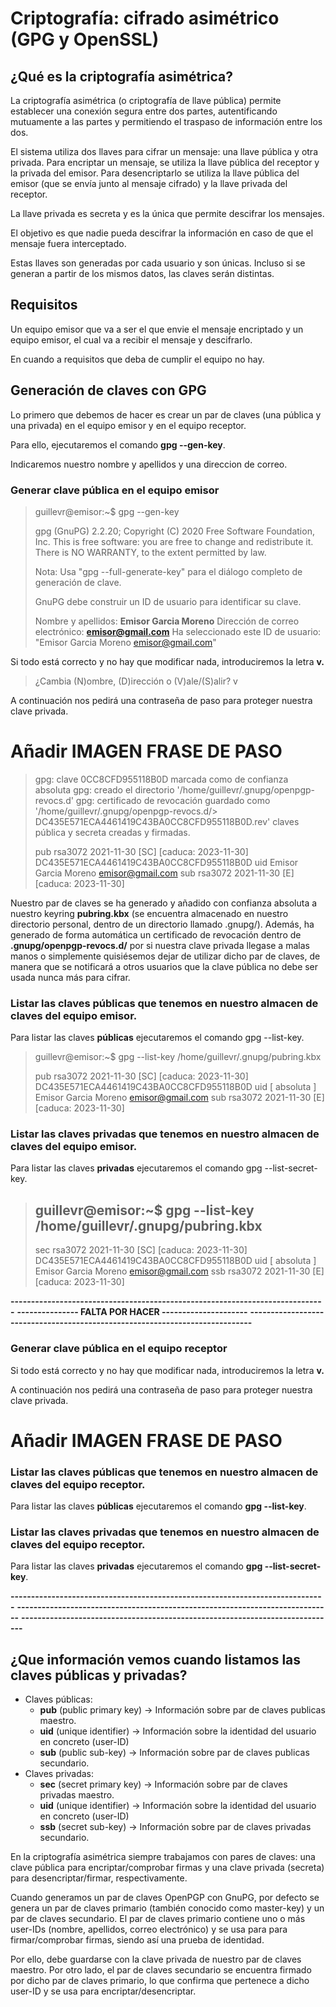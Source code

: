 # Criptografía: cifrado asimétrico (GPG y OpenSSL)

## ¿Qué es la criptografía asimétrica?
La criptografía asimétrica (o criptografía de llave pública) permite establecer una conexión segura entre dos partes, autentificando mutuamente a las partes y permitiendo el traspaso de información entre los dos.

El sistema utiliza dos llaves para cifrar un mensaje: una llave pública y otra privada. Para encriptar un mensaje, se utiliza la llave pública del receptor y la privada del emisor. Para desencriptarlo se utiliza la llave pública del emisor (que se envía junto al mensaje cifrado) y la llave privada del receptor.

La llave privada es secreta y es la única que permite descifrar los mensajes.

El objetivo es que nadie pueda descifrar la información en caso de que el mensaje fuera interceptado.

Estas llaves son generadas por cada usuario y son únicas. Incluso si se generan a partir de los mismos datos, las claves serán distintas.

## Requisitos
Un equipo emisor que va a ser el que envie el mensaje encriptado y un equipo emisor, el cual va a recibir el mensaje y descifrarlo.

En cuando a requisitos que deba de cumplir el equipo no hay.

## Generación de claves con GPG
Lo primero que debemos de hacer es crear un par de claves (una pública y una privada) en el equipo emisor y en el equipo receptor.

Para ello, ejecutaremos el comando **gpg --gen-key**.

Indicaremos nuestro nombre y apellidos y una direccion de correo.

### Generar clave pública en el equipo emisor
> guillevr@emisor:~$ gpg --gen-key
>
> gpg (GnuPG) 2.2.20; Copyright (C) 2020 Free Software Foundation, Inc.
> This is free software: you are free to change and redistribute it.
> There is NO WARRANTY, to the extent permitted by law.
>
> Nota: Usa "gpg --full-generate-key" para el diálogo completo de generación de clave.
>
> GnuPG debe construir un ID de usuario para identificar su clave.
>
> Nombre y apellidos: **Emisor Garcia Moreno**
> Dirección de correo electrónico: **emisor@gmail.com**
> Ha seleccionado este ID de usuario:
>     "Emisor Garcia Moreno <emisor@gmail.com>"

Si todo está correcto y no hay que modificar nada, introduciremos la letra **v.**

> ¿Cambia (N)ombre, (D)irección o (V)ale/(S)alir? v

A continuación nos pedirá una contraseña de paso para proteger nuestra clave privada.

# Añadir IMAGEN FRASE DE PASO

> gpg: clave 0CC8CFD955118B0D marcada como de confianza absoluta
> gpg: creado el directorio '/home/guillevr/.gnupg/openpgp-revocs.d'
> gpg: certificado de revocación guardado como '/home/guillevr/.gnupg/openpgp-revocs.d/> DC435E571ECA4461419C43BA0CC8CFD955118B0D.rev'
> claves pública y secreta creadas y firmadas.
>
> pub   rsa3072 2021-11-30 [SC] [caduca: 2023-11-30]
>       DC435E571ECA4461419C43BA0CC8CFD955118B0D
> uid                      Emisor Garcia Moreno <emisor@gmail.com>
> sub   rsa3072 2021-11-30 [E] [caduca: 2023-11-30]

Nuestro par de claves se ha generado y añadido con confianza absoluta a nuestro keyring **pubring.kbx** (se encuentra almacenado en nuestro directorio personal, dentro de un directorio llamado .gnupg/). Además, ha generado de forma automática un certificado de revocación dentro de **.gnupg/openpgp-revocs.d/** por si nuestra clave privada llegase a malas manos o simplemente quisiésemos dejar de utilizar dicho par de claves, de manera que se notificará a otros usuarios que la clave pública no debe ser usada nunca más para cifrar.

### Listar las claves **públicas** que tenemos en nuestro almacen de claves del equipo emisor.

Para listar las claves **públicas** ejecutaremos el comando gpg --list-key.

> guillevr@emisor:~$ gpg --list-key
> /home/guillevr/.gnupg/pubring.kbx
>
> pub   rsa3072 2021-11-30 [SC] [caduca: 2023-11-30]
>      DC435E571ECA4461419C43BA0CC8CFD955118B0D
> uid        [  absoluta ] Emisor Garcia Moreno <emisor@gmail.com>
> sub   rsa3072 2021-11-30 [E] [caduca: 2023-11-30]






### Listar las claves **privadas** que tenemos en nuestro almacen de claves del equipo emisor.

Para listar las claves **privadas** ejecutaremos el comando gpg --list-secret-key.

> guillevr@emisor:~$ gpg --list-key
> /home/guillevr/.gnupg/pubring.kbx
> ---------------------------------
> sec   rsa3072 2021-11-30 [SC] [caduca: 2023-11-30]
>       DC435E571ECA4461419C43BA0CC8CFD955118B0D
> uid        [  absoluta ] Emisor Garcia Moreno <emisor@gmail.com>
> ssb   rsa3072 2021-11-30 [E] [caduca: 2023-11-30]








**-----------------------------------------------------------------------------**
**---------------         FALTA POR HACER                 ---------------------**
**-----------------------------------------------------------------------------**

### Generar clave pública en el equipo receptor

Si todo está correcto y no hay que modificar nada, introduciremos la letra **v.**

A continuación nos pedirá una contraseña de paso para proteger nuestra clave privada.

# Añadir IMAGEN FRASE DE PASO


### Listar las claves **públicas** que tenemos en nuestro almacen de claves del equipo receptor.
Para listar las claves **públicas** ejecutaremos el comando **gpg --list-key**.

### Listar las claves **privadas** que tenemos en nuestro almacen de claves del equipo receptor.
Para listar las claves **privadas** ejecutaremos el comando **gpg --list-secret-key**.

**-----------------------------------------------------------------------------**
**-----------------------------------------------------------------------------**
**-----------------------------------------------------------------------------**


## ¿Que información vemos cuando listamos las claves públicas y privadas?

- Claves públicas:
    - **pub** (public primary key) -> Información sobre par de claves publicas maestro.
    - **uid** (unique identifier) -> Información sobre la identidad del usuario en concreto (user-ID)
    - **sub** (public sub-key) -> Información sobre par de claves publicas secundario.
- Claves privadas:
    - **sec** (secret primary key) -> Información sobre par de claves privadas maestro.
    - **uid** (unique identifier) -> Información sobre la identidad del usuario en concreto (user-ID)
    - **ssb** (secret sub-key) -> Información sobre par de claves privadas secundario.

En la criptografía asimétrica siempre trabajamos con pares de claves: una clave pública para encriptar/comprobar firmas y una clave privada (secreta) para desencriptar/firmar, respectivamente.

Cuando generamos un par de claves OpenPGP con GnuPG, por defecto se genera un par de claves primario (también conocido como master-key) y un par de claves secundario. El par de claves primario contiene uno o más user-IDs (nombre, apellidos, correo electrónico) y se usa para para firmar/comprobar firmas, siendo así una prueba de identidad.

Por ello, debe guardarse con la clave privada de nuestro par de claves maestro. Por otro lado, el par de claves secundario se encuentra firmado por dicho par de claves primario, lo que confirma que pertenece a dicho user-ID y se usa para encriptar/desencriptar.
